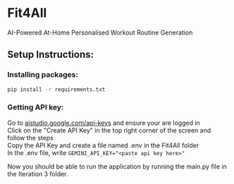 # Fit4All
AI-Powered At-Home Personalised Workout Routine Generation

## Setup Instructions:
### Installing packages:
```bash
pip install -r requirements.txt
```

### Getting API key:  
Go to [aistudio.google.com/api-keys](https://aistudio.google.com/api-keys) and ensure your are logged in  
Click on the "Create API Key" in the top right corner of the screen and follow the steps  
Copy the API Key and create a file named .env in the Fit4All folder  
In the .env file, write `GEMINI_API_KEY="<paste api key here>"`  

Now you should be able to run the application by running the main.py file in the Iteration 3 folder.

